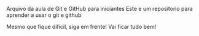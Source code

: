 Arquivo da aula de Git e GitHub para iniciantes 
Este e um repositorio para aprender a usar o git e github

Mesmo que fique dificil, siga em frente!
Vai ficar tudo bem!
